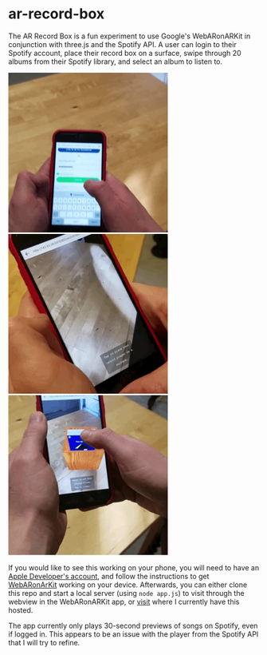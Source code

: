 # ar-record-box

The AR Record Box is a fun experiment to use Google's WebARonARKit in conjunction with three.js and the Spotify API. A user can login to their Spotify account, place their record box on a surface, swipe through 20 albums from their Spotify library, and select an album to listen to. 

![Login to Spotify](login.GIF)
![Place record box on surface](place-record-box.GIF)
![Select album to listen to](select-album.GIF)

If you would like to see this working on your phone, you will need to have an <a href="https://developer.apple.com/">Apple Developer's account</a>, and follow the instructions to get <a href="https://github.com/google-ar/WebARonARKit">WebARonArKit</a> working on your device. Afterwards, you can either clone this repo and start a local server (using <code>node app.js</code>) to visit through the webview in the WebARonARKit app, or <a href="http://142.93.26.59:8080/">visit</a> where I currently have this hosted. 

The app currently only plays 30-second previews of songs on Spotify, even if logged in. This appears to be an issue with the player from the Spotify API that I will try to refine. 
